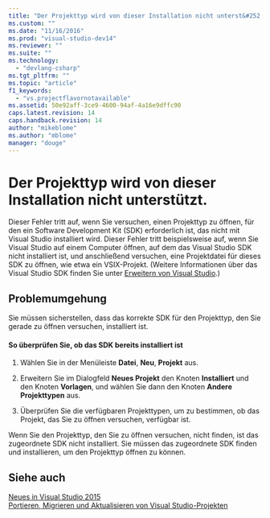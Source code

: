 ```yaml
---
title: "Der Projekttyp wird von dieser Installation nicht unterst&#252;tzt. | Microsoft Docs"
ms.custom: ""
ms.date: "11/16/2016"
ms.prod: "visual-studio-dev14"
ms.reviewer: ""
ms.suite: ""
ms.technology: 
  - "devlang-csharp"
ms.tgt_pltfrm: ""
ms.topic: "article"
f1_keywords: 
  - "vs.projectflavornotavailable"
ms.assetid: 50e92aff-3ce9-4600-94af-4a16e9dffc90
caps.latest.revision: 14
caps.handback.revision: 14
author: "mikeblome"
ms.author: "mblome"
manager: "douge"
---
```

# Der Projekttyp wird von dieser Installation nicht unterst&#252;tzt.
Dieser Fehler tritt auf, wenn Sie versuchen, einen Projekttyp zu öffnen, für den ein Software Development Kit \(SDK\) erforderlich ist, das nicht mit Visual Studio installiert wird.  Dieser Fehler tritt beispielsweise auf, wenn Sie Visual Studio auf einem Computer öffnen, auf dem das Visual Studio SDK nicht installiert ist, und anschließend versuchen, eine Projektdatei für dieses SDK zu öffnen, wie etwa ein VSIX\-Projekt. \(Weitere Informationen über das Visual Studio SDK finden Sie unter [Erweitern von Visual Studio](http://go.microsoft.com/fwlink/?LinkID=64968).\)  
  
## Problemumgehung  
 Sie müssen sicherstellen, dass das korrekte SDK für den Projekttyp, den Sie gerade zu öffnen versuchen, installiert ist.  
  
#### So überprüfen Sie, ob das SDK bereits installiert ist  
  
1.  Wählen Sie in der Menüleiste **Datei**, **Neu**, **Projekt** aus.  
  
2.  Erweitern Sie im Dialogfeld **Neues Projekt** den Knoten **Installiert** und den Knoten **Vorlagen**, und wählen Sie dann den Knoten **Andere Projekttypen** aus.  
  
3.  Überprüfen Sie die verfügbaren Projekttypen, um zu bestimmen, ob das Projekt, das Sie zu öffnen versuchen, verfügbar ist.  
  
 Wenn Sie den Projekttyp, den Sie zu öffnen versuchen, nicht finden, ist das zugeordnete SDK nicht installiert.  Sie müssen das zugeordnete SDK finden und installieren, um den Projekttyp öffnen zu können.  
  
## Siehe auch  
 [Neues in Visual Studio 2015](../ide/what-s-new-in-visual-studio-2015.md)   
 [Portieren, Migrieren und Aktualisieren von Visual Studio\-Projekten](../porting/porting-migrating-and-upgrading-visual-studio-projects.md)